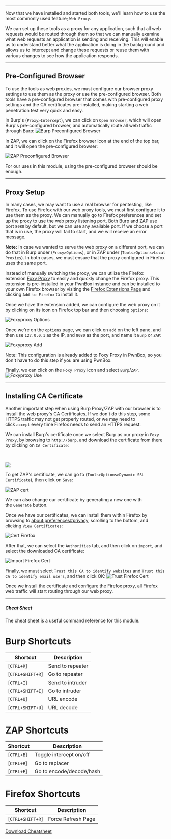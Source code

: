 
---

Now that we have installed and started both tools, we'll learn how to use the most commonly used feature; `Web Proxy`.

We can set up these tools as a proxy for any application, such that all web requests would be routed through them so that we can manually examine what web requests an application is sending and receiving. This will enable us to understand better what the application is doing in the background and allows us to intercept and change these requests or reuse them with various changes to see how the application responds.

---

## Pre-Configured Browser

To use the tools as web proxies, we must configure our browser proxy settings to use them as the proxy or use the pre-configured browser. Both tools have a pre-configured browser that comes with pre-configured proxy settings and the CA certificates pre-installed, making starting a web penetration test very quick and easy.

In Burp's (`Proxy>Intercept`), we can click on `Open Browser`, which will open Burp's pre-configured browser, and automatically route all web traffic through Burp: ![Burp Preconfigured Browser](https://academy.hackthebox.com/storage/modules/110/burp_preconfigured_browser.jpg)

In ZAP, we can click on the Firefox browser icon at the end of the top bar, and it will open the pre-configured browser:

![ZAP Preconfigured Browser](https://academy.hackthebox.com/storage/modules/110/zap_preconfigured_browser.jpg)

For our uses in this module, using the pre-configured browser should be enough.

---

## Proxy Setup

In many cases, we may want to use a real browser for pentesting, like Firefox. To use Firefox with our web proxy tools, we must first configure it to use them as the proxy. We can manually go to Firefox preferences and set up the proxy to use the web proxy listening port. Both Burp and ZAP use port `8080` by default, but we can use any available port. If we choose a port that is in use, the proxy will fail to start, and we will receive an error message.

**Note:** In case we wanted to serve the web proxy on a different port, we can do that in Burp under (`Proxy>Options`), or in ZAP under (`Tools>Options>Local Proxies`). In both cases, we must ensure that the proxy configured in Firefox uses the same port.

Instead of manually switching the proxy, we can utilize the Firefox extension [Foxy Proxy](https://addons.mozilla.org/en-US/firefox/addon/foxyproxy-standard/) to easily and quickly change the Firefox proxy. This extension is pre-installed in your PwnBox instance and can be installed to your own Firefox browser by visiting the [Firefox Extensions Page](https://addons.mozilla.org/en-US/firefox/addon/foxyproxy-standard/) and clicking `Add to Firefox` to install it.

Once we have the extension added, we can configure the web proxy on it by clicking on its icon on Firefox top bar and then choosing `options`:

![Foxyproxy Options](https://academy.hackthebox.com/storage/modules/110/foxyproxy_options.jpg)

Once we're on the `options` page, we can click on `add` on the left pane, and then use `127.0.0.1` as the IP, and `8080` as the port, and name it `Burp` or `ZAP`:

![Foxyproxy Add](https://academy.hackthebox.com/storage/modules/110/foxyproxy_add.jpg)

Note: This configuration is already added to Foxy Proxy in PwnBox, so you don't have to do this step if you are using PwnBox.

Finally, we can click on the `Foxy Proxy` icon and select `Burp`/`ZAP`. ![Foxyproxy Use](https://academy.hackthebox.com/storage/modules/110/foxyproxy_use.jpg)

---

## Installing CA Certificate

Another important step when using Burp Proxy/ZAP with our browser is to install the web proxy's CA Certificates. If we don't do this step, some HTTPS traffic may not get properly routed, or we may need to click `accept` every time Firefox needs to send an HTTPS request.

We can install Burp's certificate once we select Burp as our proxy in `Foxy Proxy`, by browsing to `http://burp`, and download the certificate from there by clicking on `CA Certificate`:

   

![](https://academy.hackthebox.com/storage/modules/110/burp_cert.jpg)

To get ZAP's certificate, we can go to (`Tools>Options>Dynamic SSL Certificate`), then click on `Save`:

![ZAP cert](https://academy.hackthebox.com/storage/modules/110/zap_cert.jpg)

We can also change our certificate by generating a new one with the `Generate` button.

Once we have our certificates, we can install them within Firefox by browsing to [about:preferences#privacy](about:preferences#privacy), scrolling to the bottom, and clicking `View Certificates`:

![Cert Firefox](https://academy.hackthebox.com/storage/modules/110/firefox_cert.jpg)

After that, we can select the `Authorities` tab, and then click on `import`, and select the downloaded CA certificate:

![Import Firefox Cert](https://academy.hackthebox.com/storage/modules/110/firefox_import_cert.jpg)

Finally, we must select `Trust this CA to identify websites` and `Trust this CA to identify email users`, and then click OK: ![Trust Firefox Cert](https://academy.hackthebox.com/storage/modules/110/firefox_trust_cert.jpg)

Once we install the certificate and configure the Firefox proxy, all Firefox web traffic will start routing through our web proxy.



---

##### Cheat Sheet

The cheat sheet is a useful command reference for this module.

# Burp Shortcuts

|**Shortcut**|**Description**|
|---|---|
|[`CTRL+R`]|Send to repeater|
|[`CTRL+SHIFT+R`]|Go to repeater|
|[`CTRL+I`]|Send to intruder|
|[`CTRL+SHIFT+I`]|Go to intruder|
|[`CTRL+U`]|URL encode|
|[`CTRL+SHIFT+U`]|URL decode|

# ZAP Shortcuts

|**Shortcut**|**Description**|
|---|---|
|[`CTRL+B`]|Toggle intercept on/off|
|[`CTRL+R`]|Go to replacer|
|[`CTRL+E`]|Go to encode/decode/hash|

# Firefox Shortcuts

|**Shortcut**|**Description**|
|---|---|
|[`CTRL+SHIFT+R`]|Force Refresh Page|

[Download Cheatsheet](https://academy.hackthebox.com/module/cheatsheet/110)